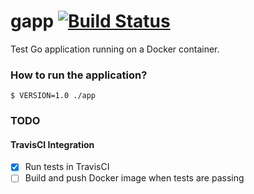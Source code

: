 # gapp [![Build Status](https://travis-ci.org/mongrelion/gapp.svg?branch=features%2Ftravis-ci)](https://travis-ci.org/mongrelion/gapp)
Test Go application running on a Docker container.

### How to run the application?

```
$ VERSION=1.0 ./app
```

### TODO
#### TravisCI Integration
- [x] Run tests in TravisCI
- [ ] Build and push Docker image when tests are passing
